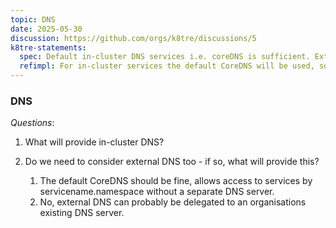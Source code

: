 ```yaml
---
topic: DNS
date: 2025-05-30
discussion: https://github.com/orgs/k8tre/discussions/5
k8tre-statements:
  spec: Default in-cluster DNS services i.e. coreDNS is sufficient. External DNS can be delegated to an organisation's existing DNS server/provider.  
  refimpl: For in-cluster services the default CoreDNS will be used, so clients can access services by servicename.namespace without a separate DNS server.
---
```


### DNS

*Questions*:
1. What will provide in-cluster DNS?
2. Do we need to consider external DNS too - if so, what will provide this?

    1. The default CoreDNS should be fine, allows access to services by servicename.namespace without a separate DNS server.
    2. No, external DNS can probably be delegated to an organisations existing DNS server.
